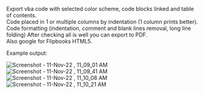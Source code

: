 Export vba code with selected color scheme, code blocks linked and table of contents.  
Code placed in 1 or multiple columns by indentation (1 column prints better).  
Code formatting (indentation, comment and blank lines removal, long line folding)
After checking all is well you can export to PDF.  
Also google for Flipbooks HTML5.  

Example output:  

![Screenshot - 11-Nov-22 , 11_09_01 AM](https://user-images.githubusercontent.com/62287665/201417522-09af147b-7203-4f5c-a5e8-e4a2d55681ac.png)
![Screenshot - 11-Nov-22 , 11_09_41 AM](https://user-images.githubusercontent.com/62287665/201417528-64524e6c-27d7-4830-b558-edff170bb2eb.png)
![Screenshot - 11-Nov-22 , 11_10_08 AM](https://user-images.githubusercontent.com/62287665/201417529-e2293823-e362-43fb-8396-9e931f44395f.png)
![Screenshot - 11-Nov-22 , 11_10_21 AM](https://user-images.githubusercontent.com/62287665/201417532-5a24e4cf-4ed6-44d3-998d-ded70bd453c4.png)
